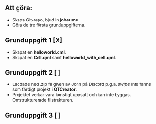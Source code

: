 ## Att göra:

- Skapa Git-repo, bjud in **jobeumu**
- Göra de tre första grunduppgifterna.

## Grunduppgift 1 [X]

- Skapat en **helloworld.qml**.
- Skapat en **Cell.qml** samt **helloworld_with_cell.qml**.

## Grunduppgift 2 [ ]

- Laddade ned .zip fil given av John på Discord p.g.a. _swipe_ inte fanns som färdigt projekt i **QTCreator**.
- Projektet verkar vara konstigt uppsatt och kan inte byggas. Omstrukturerade filstrukturen.

## Grunduppgift 3 [ ]
